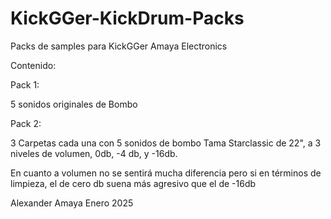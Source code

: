 # KickGGer-KickDrum-Packs
 Packs de samples para KickGGer Amaya Electronics

 Contenido:
 
 Pack 1:
 
 5 sonidos originales de Bombo

 Pack 2:
 
 3 Carpetas cada una con 5 sonidos de bombo Tama Starclassic de 22", a 3 niveles de volumen, 0db, -4 db, y -16db.
 
 En cuanto a volumen no se sentirá mucha diferencia pero si en términos de limpieza, el de cero db suena más agresivo que el de -16db

 Alexander Amaya Enero 2025
